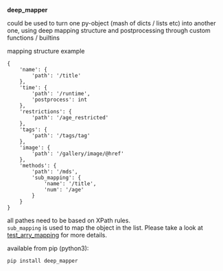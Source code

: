 **deep_mapper**

could be used to turn one py-object (mash of dicts / lists etc) into another one,
using deep mapping structure and postprocessing through custom functions / builtins

mapping structure example


    {
        'name': {
            'path': '/title'
        },
        'time': {
            'path': '/runtime',
            'postprocess': int
        },
        'restrictions': {
            'path': '/age_restricted'
        },
        'tags': {
            'path': '/tags/tag'
        },
        'image': {
            'path': '/gallery/image/@href'
        },
        'methods': {
            'path': '/mds',
            'sub_mapping': {
                'name': '/title',
                'num': '/age'
            }
        }
    }


all pathes need to be based on XPath rules.   
`sub_mapping` is used to map the object in the list. Please take a look at [test_arry_mapping](tests/test_arry_mapping.py) for more details.  

available from pip (python3):

``pip install deep_mapper``
